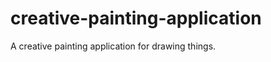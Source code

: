 creative-painting-application
=============================

A creative painting application for drawing things.
